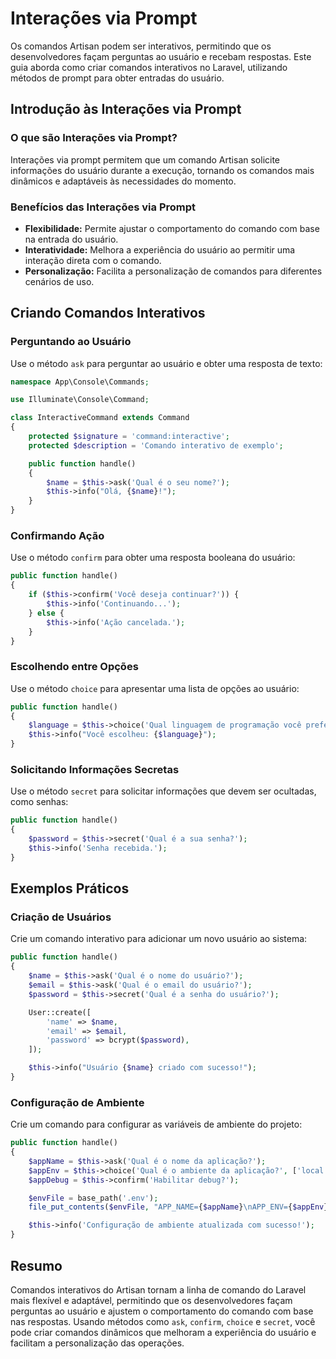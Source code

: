# Interações via Prompt

Os comandos Artisan podem ser interativos, permitindo que os desenvolvedores façam perguntas ao usuário e recebam respostas. Este guia aborda como criar comandos interativos no Laravel, utilizando métodos de prompt para obter entradas do usuário.

## Introdução às Interações via Prompt

### O que são Interações via Prompt?

Interações via prompt permitem que um comando Artisan solicite informações do usuário durante a execução, tornando os comandos mais dinâmicos e adaptáveis às necessidades do momento.

### Benefícios das Interações via Prompt

- **Flexibilidade:** Permite ajustar o comportamento do comando com base na entrada do usuário.
- **Interatividade:** Melhora a experiência do usuário ao permitir uma interação direta com o comando.
- **Personalização:** Facilita a personalização de comandos para diferentes cenários de uso.

## Criando Comandos Interativos

### Perguntando ao Usuário

Use o método `ask` para perguntar ao usuário e obter uma resposta de texto:

```php
namespace App\Console\Commands;

use Illuminate\Console\Command;

class InteractiveCommand extends Command
{
    protected $signature = 'command:interactive';
    protected $description = 'Comando interativo de exemplo';

    public function handle()
    {
        $name = $this->ask('Qual é o seu nome?');
        $this->info("Olá, {$name}!");
    }
}
```

### Confirmando Ação

Use o método `confirm` para obter uma resposta booleana do usuário:

```php
public function handle()
{
    if ($this->confirm('Você deseja continuar?')) {
        $this->info('Continuando...');
    } else {
        $this->info('Ação cancelada.');
    }
}
```

### Escolhendo entre Opções

Use o método `choice` para apresentar uma lista de opções ao usuário:

```php
public function handle()
{
    $language = $this->choice('Qual linguagem de programação você prefere?', ['PHP', 'JavaScript', 'Python'], 0);
    $this->info("Você escolheu: {$language}");
}
```

### Solicitando Informações Secretas

Use o método `secret` para solicitar informações que devem ser ocultadas, como senhas:

```php
public function handle()
{
    $password = $this->secret('Qual é a sua senha?');
    $this->info('Senha recebida.');
}
```

## Exemplos Práticos

### Criação de Usuários

Crie um comando interativo para adicionar um novo usuário ao sistema:

```php
public function handle()
{
    $name = $this->ask('Qual é o nome do usuário?');
    $email = $this->ask('Qual é o email do usuário?');
    $password = $this->secret('Qual é a senha do usuário?');

    User::create([
        'name' => $name,
        'email' => $email,
        'password' => bcrypt($password),
    ]);

    $this->info("Usuário {$name} criado com sucesso!");
}
```

### Configuração de Ambiente

Crie um comando para configurar as variáveis de ambiente do projeto:

```php
public function handle()
{
    $appName = $this->ask('Qual é o nome da aplicação?');
    $appEnv = $this->choice('Qual é o ambiente da aplicação?', ['local', 'production'], 0);
    $appDebug = $this->confirm('Habilitar debug?');

    $envFile = base_path('.env');
    file_put_contents($envFile, "APP_NAME={$appName}\nAPP_ENV={$appEnv}\nAPP_DEBUG={$appDebug}\n", FILE_APPEND);

    $this->info('Configuração de ambiente atualizada com sucesso!');
}
```

## Resumo

Comandos interativos do Artisan tornam a linha de comando do Laravel mais flexível e adaptável, permitindo que os desenvolvedores façam perguntas ao usuário e ajustem o comportamento do comando com base nas respostas. Usando métodos como `ask`, `confirm`, `choice` e `secret`, você pode criar comandos dinâmicos que melhoram a experiência do usuário e facilitam a personalização das operações.

